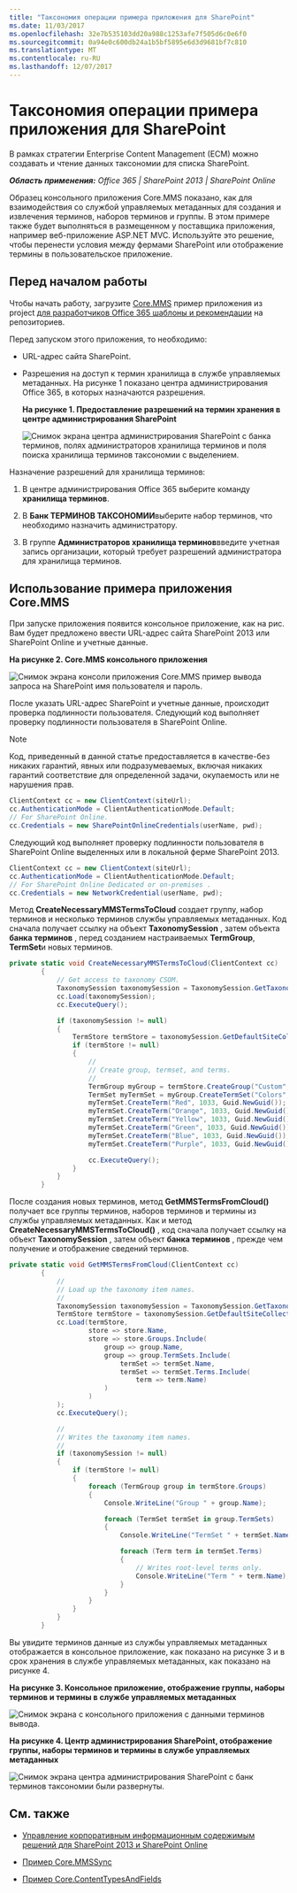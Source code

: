 ```yaml
---
title: "Таксономия операции примера приложения для SharePoint"
ms.date: 11/03/2017
ms.openlocfilehash: 32e7b535103dd20a988c1253afe7f505d6c0e6f0
ms.sourcegitcommit: 0a94e0c600db24a1b5bf5895e6d3d9681bf7c810
ms.translationtype: MT
ms.contentlocale: ru-RU
ms.lasthandoff: 12/07/2017
---
```

# <a name="taxonomy-operations-sample-app-for-sharepoint"></a>Таксономия операции примера приложения для SharePoint

В рамках стратегии Enterprise Content Management (ECM) можно создавать и чтение данных таксономии для списка SharePoint.
    
_**Область применения:** Office 365 | SharePoint 2013 | SharePoint Online_

Образец консольного приложения Core.MMS показано, как для взаимодействия со службой управляемых метаданных для создания и извлечения терминов, наборов терминов и группы. В этом примере также будет выполняться в размещенном у поставщика приложения, например веб-приложение ASP.NET MVC. Используйте это решение, чтобы перенести условия между фермами SharePoint или отображение термины в пользовательское приложение.   

## <a name="before-you-begin"></a>Перед началом работы
<a name="sectionSection0"> </a>

Чтобы начать работу, загрузите [Core.MMS](https://github.com/SharePoint/PnP/tree/master/Samples/Core.MMS) пример приложения из project [для разработчиков Office 365 шаблоны и рекомендации](https://github.com/SharePoint/PnP/tree/dev) на репозиториев.

Перед запуском этого приложения, то необходимо:

- URL-адрес сайта SharePoint.
    
- Разрешения на доступ к термин хранилища в службе управляемых метаданных. На рисунке 1 показано центра администрирования Office 365, в которых назначаются разрешения. 
    
    **На рисунке 1. Предоставление разрешений на термин хранения в центре администрирования SharePoint**

    ![Снимок экрана центра администрирования SharePoint с банка терминов, полях администраторов хранилища терминов и поля поиска хранилища терминов таксономии с выделением.](media/5a9d8c07-afce-4d9e-b0d1-10b28e089278.png)
    
Назначение разрешений для хранилища терминов:

  1. В центре администрирования Office 365 выберите команду **хранилища терминов**.
    
  2. В **Банк ТЕРМИНОВ ТАКСОНОМИИ**выберите набор терминов, что необходимо назначить администратору.
    
  3. В группе **Администраторов хранилища терминов**введите учетная запись организации, который требует разрешений администратора для хранилища терминов.

## <a name="using-the-coremms-sample-app"></a>Использование примера приложения Core.MMS
<a name="sectionSection1"> </a>

При запуске приложения появится консольное приложение, как на рис. Вам будет предложено ввести URL-адрес сайта SharePoint 2013 или SharePoint Online и учетные данные. 

**На рисунке 2. Core.MMS консольного приложения**

![Снимок экрана консоли приложения Core.MMS пример вывода запроса на SharePoint имя пользователя и пароль.](media/5ddaf3f1-2d7c-4818-9a9a-b0e905226db5.png)

После указать URL-адрес SharePoint и учетные данные, происходит проверка подлинности пользователя. Следующий код выполняет проверку подлинности пользователя в SharePoint Online.
    
> [!NOTE] 
> Код, приведенный в данной статье предоставляется в качестве-без никаких гарантий, явных или подразумеваемых, включая никаких гарантий соответствие для определенной задачи, окупаемость или не нарушения прав.

```C#
ClientContext cc = new ClientContext(siteUrl);
cc.AuthenticationMode = ClientAuthenticationMode.Default;
// For SharePoint Online.
cc.Credentials = new SharePointOnlineCredentials(userName, pwd);
```

Следующий код выполняет проверку подлинности пользователя в SharePoint Online выделенных или в локальной ферме SharePoint 2013.

```C#
ClientContext cc = new ClientContext(siteUrl);
cc.AuthenticationMode = ClientAuthenticationMode.Default;
// For SharePoint Online Dedicated or on-premises .
cc.Credentials = new NetworkCredential(userName, pwd);
```

Метод **CreateNecessaryMMSTermsToCloud** создает группу, набор терминов и несколько терминов службы управляемых метаданных. Код сначала получает ссылку на объект **TaxonomySession** , затем объекта **банка терминов** , перед созданием настраиваемых **TermGroup**, **TermSet**и новых терминов. 

```C#
private static void CreateNecessaryMMSTermsToCloud(ClientContext cc)
        {
            // Get access to taxonomy CSOM.
            TaxonomySession taxonomySession = TaxonomySession.GetTaxonomySession(cc);
            cc.Load(taxonomySession);
            cc.ExecuteQuery();

            if (taxonomySession != null)
            {
                TermStore termStore = taxonomySession.GetDefaultSiteCollectionTermStore();
                if (termStore != null)
                {
                    //
                    // Create group, termset, and terms.
                    //
                    TermGroup myGroup = termStore.CreateGroup("Custom", Guid.NewGuid());
                    TermSet myTermSet = myGroup.CreateTermSet("Colors", Guid.NewGuid(), 1033);
                    myTermSet.CreateTerm("Red", 1033, Guid.NewGuid());
                    myTermSet.CreateTerm("Orange", 1033, Guid.NewGuid());
                    myTermSet.CreateTerm("Yellow", 1033, Guid.NewGuid());
                    myTermSet.CreateTerm("Green", 1033, Guid.NewGuid());
                    myTermSet.CreateTerm("Blue", 1033, Guid.NewGuid());
                    myTermSet.CreateTerm("Purple", 1033, Guid.NewGuid());

                    cc.ExecuteQuery();
                }
            }
        }
```

После создания новых терминов, метод **GetMMSTermsFromCloud()** получает все группы терминов, наборов терминов и термины из службы управляемых метаданных. Как и метод **CreateNecessaryMMSTermsToCloud()** , код сначала получает ссылку на объект **TaxonomySession** , затем объект **банка терминов** , прежде чем получение и отображение сведений терминов.

```C#
private static void GetMMSTermsFromCloud(ClientContext cc)
        {
            //
            // Load up the taxonomy item names.
            //
            TaxonomySession taxonomySession = TaxonomySession.GetTaxonomySession(cc);
            TermStore termStore = taxonomySession.GetDefaultSiteCollectionTermStore();
            cc.Load(termStore,
                    store => store.Name,
                    store => store.Groups.Include(
                        group => group.Name,
                        group => group.TermSets.Include(
                            termSet => termSet.Name,
                            termSet => termSet.Terms.Include(
                                term => term.Name)
                        )
                    )
            );
            cc.ExecuteQuery();

            //
            // Writes the taxonomy item names.
            //
            if (taxonomySession != null)
            {
                if (termStore != null)
                {
                    foreach (TermGroup group in termStore.Groups)
                    {
                        Console.WriteLine("Group " + group.Name);

                        foreach (TermSet termSet in group.TermSets)
                        {
                            Console.WriteLine("TermSet " + termSet.Name);

                            foreach (Term term in termSet.Terms)
                            {
                                // Writes root-level terms only.
                                Console.WriteLine("Term " + term.Name);
                            }
                        }
                    }
                }
            }
        }
```

Вы увидите терминов данные из службы управляемых метаданных отображается в консольное приложение, как показано на рисунке 3 и в срок хранения в службе управляемых метаданных, как показано на рисунке 4.

**На рисунке 3. Консольное приложение, отображение группы, наборы терминов и термины в службе управляемых метаданных**

![Снимок экрана с консольного приложения с данными терминов вывода.](media/a8907a10-8b4d-463f-89bc-811f9af4b34e.png)

**На рисунке 4. Центр администрирования SharePoint, отображение группы, наборы терминов и термины в службе управляемых метаданных**

![Снимок экрана центра администрирования SharePoint с банк терминов таксономии были развернуты.](media/9e623deb-569b-457a-ad1c-fa6d0d4d0a38.png)

## <a name="see-also"></a>См. также
<a name="bk_addresources"> </a>

-  [Управление корпоративным информационным содержимым решений для SharePoint 2013 и SharePoint Online](Enterprise-Content-Management-solutions-for-SharePoint-2013-and-SharePoint-Online.md)
    
-  [Пример Core.MMSSync](https://github.com/SharePoint/PnP/tree/master/Samples/Core.MMSSync)
    
-  [Пример Core.ContentTypesAndFields](https://github.com/SharePoint/PnP/tree/master/Samples/Core.ContentTypesAndFields)
